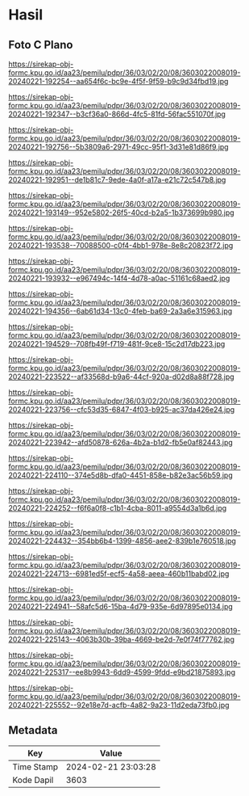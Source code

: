 # Hasil

## Foto C Plano

https://sirekap-obj-formc.kpu.go.id/aa23/pemilu/pdpr/36/03/02/20/08/3603022008019-20240221-192254--aa654f6c-bc9e-4f5f-9f59-b9c9d34fbd19.jpg

https://sirekap-obj-formc.kpu.go.id/aa23/pemilu/pdpr/36/03/02/20/08/3603022008019-20240221-192347--b3cf36a0-866d-4fc5-81fd-56fac551070f.jpg

https://sirekap-obj-formc.kpu.go.id/aa23/pemilu/pdpr/36/03/02/20/08/3603022008019-20240221-192756--5b3809a6-2971-49cc-95f1-3d31e81d86f9.jpg

https://sirekap-obj-formc.kpu.go.id/aa23/pemilu/pdpr/36/03/02/20/08/3603022008019-20240221-192951--de1b81c7-9ede-4a0f-a17a-e21c72c547b8.jpg

https://sirekap-obj-formc.kpu.go.id/aa23/pemilu/pdpr/36/03/02/20/08/3603022008019-20240221-193149--952e5802-26f5-40cd-b2a5-1b373699b980.jpg

https://sirekap-obj-formc.kpu.go.id/aa23/pemilu/pdpr/36/03/02/20/08/3603022008019-20240221-193538--70088500-c0f4-4bb1-978e-8e8c20823f72.jpg

https://sirekap-obj-formc.kpu.go.id/aa23/pemilu/pdpr/36/03/02/20/08/3603022008019-20240221-193932--e967494c-14f4-4d78-a0ac-51161c68aed2.jpg

https://sirekap-obj-formc.kpu.go.id/aa23/pemilu/pdpr/36/03/02/20/08/3603022008019-20240221-194356--6ab61d34-13c0-4feb-ba69-2a3a6e315963.jpg

https://sirekap-obj-formc.kpu.go.id/aa23/pemilu/pdpr/36/03/02/20/08/3603022008019-20240221-194529--708fb49f-f719-481f-9ce8-15c2d17db223.jpg

https://sirekap-obj-formc.kpu.go.id/aa23/pemilu/pdpr/36/03/02/20/08/3603022008019-20240221-223522--af33568d-b9a6-44cf-920a-d02d8a88f728.jpg

https://sirekap-obj-formc.kpu.go.id/aa23/pemilu/pdpr/36/03/02/20/08/3603022008019-20240221-223756--cfc53d35-6847-4f03-b925-ac37da426e24.jpg

https://sirekap-obj-formc.kpu.go.id/aa23/pemilu/pdpr/36/03/02/20/08/3603022008019-20240221-223942--afd50878-626a-4b2a-b1d2-fb5e0af82443.jpg

https://sirekap-obj-formc.kpu.go.id/aa23/pemilu/pdpr/36/03/02/20/08/3603022008019-20240221-224110--374e5d8b-dfa0-4451-858e-b82e3ac56b59.jpg

https://sirekap-obj-formc.kpu.go.id/aa23/pemilu/pdpr/36/03/02/20/08/3603022008019-20240221-224252--f6f6a0f8-c1b1-4cba-8011-a9554d3a1b6d.jpg

https://sirekap-obj-formc.kpu.go.id/aa23/pemilu/pdpr/36/03/02/20/08/3603022008019-20240221-224432--354bb6b4-1399-4856-aee2-839b1e760518.jpg

https://sirekap-obj-formc.kpu.go.id/aa23/pemilu/pdpr/36/03/02/20/08/3603022008019-20240221-224713--6981ed5f-ecf5-4a58-aeea-460b11babd02.jpg

https://sirekap-obj-formc.kpu.go.id/aa23/pemilu/pdpr/36/03/02/20/08/3603022008019-20240221-224941--58afc5d6-15ba-4d79-935e-6d97895e0134.jpg

https://sirekap-obj-formc.kpu.go.id/aa23/pemilu/pdpr/36/03/02/20/08/3603022008019-20240221-225143--4063b30b-39ba-4669-be2d-7e0f74f77762.jpg

https://sirekap-obj-formc.kpu.go.id/aa23/pemilu/pdpr/36/03/02/20/08/3603022008019-20240221-225317--ee8b9943-6dd9-4599-9fdd-e9bd21875893.jpg

https://sirekap-obj-formc.kpu.go.id/aa23/pemilu/pdpr/36/03/02/20/08/3603022008019-20240221-225552--92e18e7d-acfb-4a82-9a23-11d2eda73fb0.jpg


## Metadata

| Key        | Value               |
| ---------- | ------------------- |
| Time Stamp | 2024-02-21 23:03:28 |
| Kode Dapil | 3603                |



